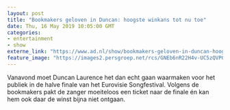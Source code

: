 ```yaml
---
layout: post
title: "Bookmakers geloven in Duncan: hoogste winkans tot nu toe"
date: Thu, 16 May 2019 10:05:00 GMT
categories: 
- entertainment 
- show 
externe_link: "https://www.ad.nl/show/bookmakers-geloven-in-duncan-hoogste-winkans-tot-nu-toe~a9041e66/"
feature_image: "https://images2.persgroep.net/rcs/GNEb6nR22H4v-UC5zQVPO6BWDfQ/diocontent/148147412/_fitwidth/400/?appId=21791a8992982cd8da851550a453bd7f&quality=0.7"
---
```


Vanavond moet Duncan Laurence het dan echt gaan waarmaken voor het publiek in de halve finale van het Eurovisie Songfestival. Volgens de bookmakers pakt de zanger moeiteloos een ticket naar de finale én kan hem ook daar de winst bijna niet ontgaan.
